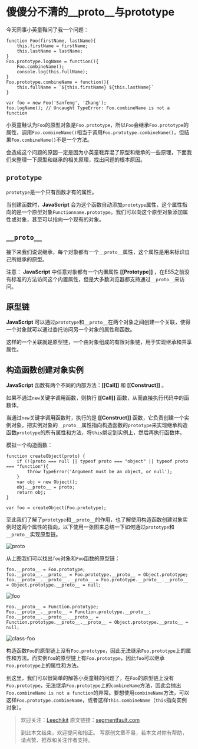 # 傻傻分不清的__proto__与prototype

今天同事小英童鞋问了我一个问题：

```
function Foo(firstName, lastName){
	this.firstName = firstName;
	this.lastName = lastName; 
}
Foo.prototype.logName = function(){
	Foo.combineName();
	console.log(this.fullName);
}
Foo.prototype.combineName = function(){
	this.fullName = `${this.firstName} ${this.lastName}`
}

var foo = new Foo('Sanfeng', 'Zhang');
foo.logName(); // Uncaught TypeError: Foo.combineName is not a function
```

小英童鞋认为`Foo`的原型对象是`Foo.prototype`，所以`Foo`会继承`Foo.prototype`的属性，调用`Foo.combineName()`相当于调用`Foo.prototype.combineName()`，但结果`Foo.combineName()`不是一个方法。

会造成这个问题的原因一定是因为小英童鞋弄混了原型和继承的一些原理，下面我们来整理一下原型和继承的相关原理，找出问题的根本原因。

## `prototype`

`prototype`是一个只有函数才有的属性。

当创建函数时，**JavaScript** 会为这个函数自动添加`prototype`属性，这个属性指向的是一个原型对象`Functionname.prototype`。我们可以向这个原型对象添加属性或对象，甚至可以指向一个现有的对象。

## `__proto__`

接下来我们说说继承，每个对象都有一个`__proto__`属性，这个属性是用来标识自己所继承的原型。

注意： **JavaScript** 中任意对象都有一个内置属性 **[[Prototype]]** ，在ES5之前没有标准的方法访问这个内置属性，但是大多数浏览器都支持通过`__proto__`来访问。

## 原型链

**JavaScript** 可以通过`prototype`和`__proto__`在两个对象之间创建一个关联，使得一个对象就可以通过委托访问另一个对象的属性和函数。

这样的一个关联就是原型链，一个由对象组成的有限对象链，用于实现继承和共享属性。

## 构造函数创建对象实例

**JavaScript** 函数有两个不同的内部方法：**[[Call]]** 和 **[[Construct]]** 。

如果不通过`new`关键字调用函数，则执行 **[[Call]]** 函数，从而直接执行代码中的函数体。

当通过`new`关键字调用函数时，执行的是 **[[Construct]]** 函数，它负责创建一个实例对象，把实例对象的`__proto__`属性指向构造函数的`prototype`来实现继承构造函数`prototype`的所有属性和方法，将`this`绑定到实例上，然后再执行函数体。

模拟一个构造函数：
```
function createObject(proto) {
	if (!(proto === null || typeof proto === "object" || typeof proto === "function"){
        throw TypeError('Argument must be an object, or null');
    }
	var obj = new Object();
	obj.__proto__ = proto;
	return obj;
}

var foo = createObject(Foo.prototype);
```

至此我们了解了`prototype`和`__proto__`的作用，也了解使用构造函数创建对象实例时这两个属性的指向，以下使用一张图来总结一下如何通过`prototype`和`__proto__`实现原型链。

![proto](https://user-images.githubusercontent.com/9698086/32257481-41cf1d48-bef0-11e7-9d45-33c7809e091b.png)

从上图我们可以找出`foo`对象和`Foo`函数的原型链：
```
foo.__proto__ = Foo.prototype;
foo.__proto__.__proto__ = Foo.prototype.__proto__ = Object.prototype;
foo.__proto__.__proto__.__proto__ = Foo.prototype.__proto__.__proto__ = Object.prototype.__proto__ = null;
```

![foo](https://user-images.githubusercontent.com/9698086/32086657-57c098a6-bb09-11e7-8789-6c4dce13df2a.png)

```
Foo.__proto__ = Function.prototype;
Foo.__proto__.__proto__ = Function.prototype.__proto__;
Foo.__proto__.__proto__.__proto__ = Function.prototype.__proto__.__proto__ = Object.prototype.__proto__ = null;
```

![class-foo](https://user-images.githubusercontent.com/9698086/32086658-57e8bdae-bb09-11e7-8479-2a769b4ffbc6.png)

构造函数`Foo`的原型链上没有`Foo.prototype`，因此无法继承`Foo.prototype`上的属性和方法。而实例`foo`的原型链上有`Foo.prototype`，因此`foo`可以继承`Foo.prototype`上的属性和方法。

到这里，我们可以很简单的解答小英童鞋的问题了，在`Foo`的原型链上没有`Foo.prototype`，无法继承`Foo.prototype`上的`combineName`方法，因此会抛出`Foo.combineName is not a function`的异常。要想使用`combineName`方法，可以这样`Foo.prototype.combineName`，或者这样`this.combineName`（`this`指向实例对象）。

> 欢迎关注：[Leechikit](https://segmentfault.com/u/leechikit/articles)
> 原文链接：[segmentfault.com](https://segmentfault.com/a/1190000010328752)
>
> 到此本文结束，欢迎提问和指正。
> 写原创文章不易，若本文对你有帮助，请点赞、推荐和关注作者支持。